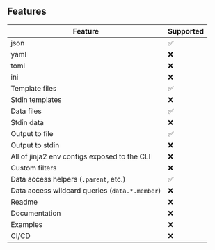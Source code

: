 ## Features
| Feature                                        | Supported |
| ---------------------------------------------- | --------- |
| json                                           | ✅         |
| yaml                                           | ❌         |
| toml                                           | ❌         |
| ini                                            | ❌         |
| Template files                                 | ✅         |
| Stdin templates                                | ❌         |
| Data files                                     | ✅         |
| Stdin data                                     | ❌         |
| Output to file                                 | ✅         |
| Output to stdin                                | ❌         |
| All of jinja2 env configs exposed to the CLI   | ❌         |
| Custom filters                                 | ❌         |
| Data access helpers (`.parent`, etc.)          | ✅         |
| Data access wildcard queries (`data.*.member`) | ❌         |
| Readme                                         | ❌         |
| Documentation                                  | ❌         |
| Examples                                       | ❌         |
| CI/CD                                          | ❌         |
